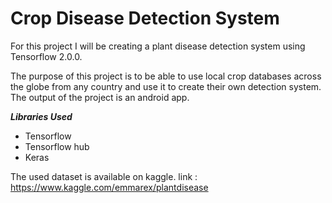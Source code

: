 # Crop Disease Detection System
For this project I will be creating a plant disease detection system using Tensorflow 2.0.0.

The purpose of this project is to be able to use local crop databases across the globe from any country and use it to create their own detection system. The output of the project is an android app.


***Libraries Used***
- Tensorflow
- Tensorflow hub
- Keras

The used dataset is available on kaggle.
link : https://www.kaggle.com/emmarex/plantdisease
